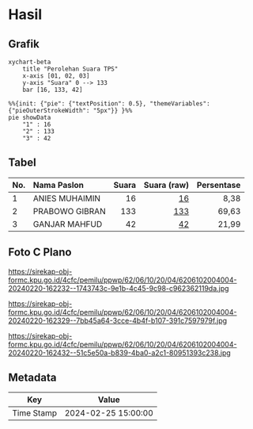 # Hasil

## Grafik

```mermaid
xychart-beta
    title "Perolehan Suara TPS"
    x-axis [01, 02, 03]
    y-axis "Suara" 0 --> 133
    bar [16, 133, 42]
```

```mermaid
%%{init: {"pie": {"textPosition": 0.5}, "themeVariables": {"pieOuterStrokeWidth": "5px"}} }%%
pie showData
    "1" : 16
    "2" : 133
    "3" : 42
```

## Tabel

| No. | Nama Paslon    | Suara | Suara (raw) | Persentase |
|:--- |:-------------- | -----:| -----------:| ----------:|
| 1   | ANIES MUHAIMIN | 16    | [16][p-1]   | 8,38       |
| 2   | PRABOWO GIBRAN | 133   | [133][p-2]  | 69,63      |
| 3   | GANJAR MAHFUD  | 42    | [42][p-3]   | 21,99      |


[p-1]: https://github.com/gigit-pemilu/pemilu-2024-62-kalimantan-tengah/blob/main/pilpres/hitung-suara/sub/62-kalimantan-tengah/sub/06-katingan/sub/10-katingan-kuala/sub/2004-kampung-tengah/sub/004-tps/sub/paslon-1.txt
[p-2]: https://github.com/gigit-pemilu/pemilu-2024-62-kalimantan-tengah/blob/main/pilpres/hitung-suara/sub/62-kalimantan-tengah/sub/06-katingan/sub/10-katingan-kuala/sub/2004-kampung-tengah/sub/004-tps/sub/paslon-2.txt
[p-3]: https://github.com/gigit-pemilu/pemilu-2024-62-kalimantan-tengah/blob/main/pilpres/hitung-suara/sub/62-kalimantan-tengah/sub/06-katingan/sub/10-katingan-kuala/sub/2004-kampung-tengah/sub/004-tps/sub/paslon-3.txt

## Foto C Plano

https://sirekap-obj-formc.kpu.go.id/4cfc/pemilu/ppwp/62/06/10/20/04/6206102004004-20240220-162232--1743743c-9e1b-4c45-9c98-c962362119da.jpg

https://sirekap-obj-formc.kpu.go.id/4cfc/pemilu/ppwp/62/06/10/20/04/6206102004004-20240220-162329--7bb45a64-3cce-4b4f-b107-391c7597979f.jpg

https://sirekap-obj-formc.kpu.go.id/4cfc/pemilu/ppwp/62/06/10/20/04/6206102004004-20240220-162432--51c5e50a-b839-4ba0-a2c1-80951393c238.jpg


## Metadata

| Key        | Value               |
| ---------- | ------------------- |
| Time Stamp | 2024-02-25 15:00:00 |



